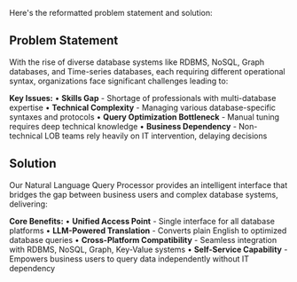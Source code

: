 Here's the reformatted problem statement and solution:

## Problem Statement

With the rise of diverse database systems like RDBMS, NoSQL, Graph databases, and Time-series databases, each requiring different operational syntax, organizations face significant challenges leading to:

**Key Issues:**
• **Skills Gap** - Shortage of professionals with multi-database expertise
• **Technical Complexity** - Managing various database-specific syntaxes and protocols
• **Query Optimization Bottleneck** - Manual tuning requires deep technical knowledge
• **Business Dependency** - Non-technical LOB teams rely heavily on IT intervention, delaying decisions

## Solution

Our Natural Language Query Processor provides an intelligent interface that bridges the gap between business users and complex database systems, delivering:

**Core Benefits:**
• **Unified Access Point** - Single interface for all database platforms
• **LLM-Powered Translation** - Converts plain English to optimized database queries
• **Cross-Platform Compatibility** - Seamless integration with RDBMS, NoSQL, Graph, Key-Value systems
• **Self-Service Capability** - Empowers business users to query data independently without IT dependency
